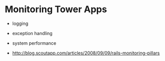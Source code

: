 # Monitoring Tower Apps

- logging
- exception handling
- system performance

- http://blog.scoutapp.com/articles/2008/09/09/rails-monitoring-pillars